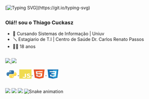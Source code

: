 [![Typing SVG](https://readme-typing-svg.herokuapp.com?color=F700A7&lines=SEJA+BEM+VINDO!)](https://git.io/typing-svg)

 ##

### Olá!! sou o Thiago Cuckasz

- 📘 Cursando Sistemas de Informação | Uniuv
- 🪛 Estagiario de T.I | Centro de Saúde Dr. Carlos Renato Passos
- 🙋‍♂️ 18 anos

 ##
 
<div>
  <a href="https://github.com/ThiagoCuckaszz">
  <img width="42%" src="https://github-readme-stats.vercel.app/api?username=ThiagoCuckaszz&show_icons=true&theme=radical">
  <img width="50%" src="https://github-readme-stats.vercel.app/api/top-langs/?username=ThiagoCuckaszz&layout=compact&theme=radical">
</div>
  

<div style="display: inline_block"><br>
  <img align="center" alt="Thiago-Python" height="30" width="40" src="https://raw.githubusercontent.com/devicons/devicon/master/icons/python/python-original.svg">
  <img align="center" alt="Thiago-Js" height="30" width="40" src="https://raw.githubusercontent.com/devicons/devicon/master/icons/javascript/javascript-plain.svg">
  <img align="center" alt="Thiago-HTML" height="30" width="40" src="https://raw.githubusercontent.com/devicons/devicon/master/icons/html5/html5-original.svg">
  <img align="center" alt="Thiago-CSS" height="30" width="40" src="https://raw.githubusercontent.com/devicons/devicon/master/icons/css3/css3-original.svg">
</div>

 ##
 
<div> 
  <a href="https://www.instagram.com/cuckasz_thiago/" target="_blank"><img src="https://img.shields.io/badge/-Instagram-%23E4405F?style=for-the-badge&logo=instagram&logoColor=white" target="_blank"></a>
  <a href = "mailto:pessoalcuckasz@gmail.com"><img src="https://img.shields.io/badge/-Gmail-%23333?style=for-the-badge&logo=gmail&logoColor=white" target="_blank"></a>
  <a href="https://www.linkedin.com/in/thiago-cesar-cuckasz-5691b9266/" target="_blank"><img src="https://img.shields.io/badge/-LinkedIn-%230077B5?style=for-the-badge&logo=linkedin&logoColor=white" target="_blank"></a> 
  <img src="https://github.com/giovana-simas/giovana-simas/blob/main/snake.svg" alt="Snake animation" />
</div>

